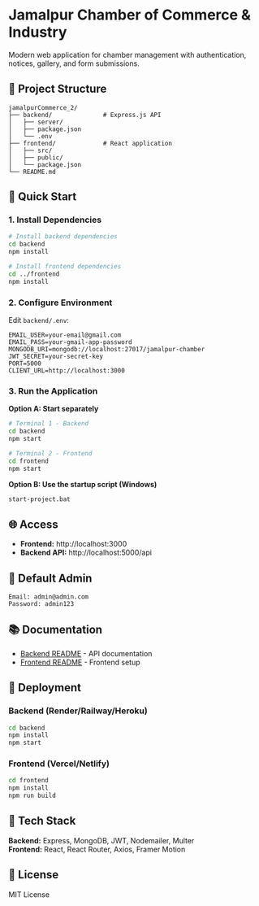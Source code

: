 # Jamalpur Chamber of Commerce & Industry

Modern web application for chamber management with authentication, notices, gallery, and form submissions.

## 📂 Project Structure

```
jamalpurCommerce_2/
├── backend/              # Express.js API
│   ├── server/
│   ├── package.json
│   └── .env
├── frontend/             # React application
│   ├── src/
│   ├── public/
│   └── package.json
└── README.md
```

## 🚀 Quick Start

### 1. Install Dependencies

```bash
# Install backend dependencies
cd backend
npm install

# Install frontend dependencies
cd ../frontend
npm install
```

### 2. Configure Environment

Edit `backend/.env`:
```env
EMAIL_USER=your-email@gmail.com
EMAIL_PASS=your-gmail-app-password
MONGODB_URI=mongodb://localhost:27017/jamalpur-chamber
JWT_SECRET=your-secret-key
PORT=5000
CLIENT_URL=http://localhost:3000
```

### 3. Run the Application

**Option A: Start separately**
```bash
# Terminal 1 - Backend
cd backend
npm start

# Terminal 2 - Frontend
cd frontend
npm start
```

**Option B: Use the startup script (Windows)**
```bash
start-project.bat
```

## 🌐 Access

- **Frontend:** http://localhost:3000
- **Backend API:** http://localhost:5000/api

## 🔑 Default Admin

```
Email: admin@admin.com
Password: admin123
```

## 📚 Documentation

- [Backend README](backend/README.md) - API documentation
- [Frontend README](frontend/README.md) - Frontend setup

## 🚀 Deployment

### Backend (Render/Railway/Heroku)
```bash
cd backend
npm install
npm start
```

### Frontend (Vercel/Netlify)
```bash
cd frontend
npm install
npm run build
```

## 🔧 Tech Stack

**Backend:** Express, MongoDB, JWT, Nodemailer, Multer  
**Frontend:** React, React Router, Axios, Framer Motion

## 📝 License

MIT License
